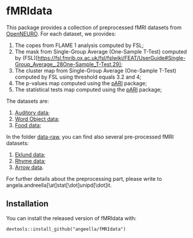 # fMRIdata

This package provides a collection of preprocessed fMRI datasets from [OpenNEURO](https://openneuro.org/). For each dataset, we provides: 
 
 1. The copes from FLAME 1 analysis computed by FSL;
 2. The mask from Single-Group Average (One-Sample T-Test) computed by (FSL)[https://fsl.fmrib.ox.ac.uk/fsl/fslwiki/FEAT/UserGuide#Single-Group_Average_.28One-Sample_T-Test.29];
 3. The cluster map from Single-Group Average (One-Sample T-Test) computed by FSL using threshold equals 3.2 and 4;
 4. The p-values map computed using the [pARI](https://github.com/angeella/pARI) package;
 5. The statistical tests map computed using the [pARI](https://github.com/angeella/pARI) package;
 
 The datasets are:
 
 1. [Auditory data](https://openneuro.org/datasets/ds000158/versions/1.0.0);
 3. [Word Object data](https://openneuro.org/datasets/ds000107/versions/00001);
 4. [Food data](https://openneuro.org/datasets/ds000157/versions/00001);
 
 In the folder [data-raw](https://github.com/angeella/fMRIdata/tree/master/data-raw), you can find also several pre-processed fMRI datasets:
 
 1. [Eklund data](https://github.com/wanderine/ParametricMultisubjectfMRI);
 2. [Rhyme data](https://openneuro.org/datasets/ds000003/versions/1.0.0);
 3. [Arrow data](https://openneuro.org/datasets/ds000102/versions/00001).
 
 For further details about the preprocessing part, please write to angela.andreella[\at]stat[\dot]unipd[\dot]it.

## Installation

You can install the released version of fMRIdata with:

```{r}
devtools::install_github("angeella/fMRIdata")
```

